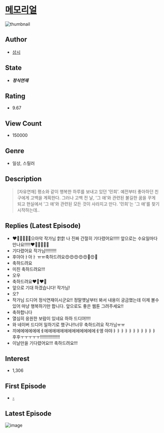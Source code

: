 # [메모리얼](https://comic.naver.com/bestChallenge/list?titleId=766257)
![thumbnail](https://image-comic.pstatic.net/user_contents_data/challenge_comic/2023/04/11/335710/upload_7018359957174696289_480x623.jpeg)

## Author
- [상시](https://comic.naver.com/artistTitle?id=335710)

## State
- ***정식연재***

## Rating
- 9.67

## View Count
- 150000

## Genre
- 일상, 스릴러

## Description
> [자유연재] 평소와 같이 행복한 하루를 보내고 있던 '민희'. 예전부터 좋아하던 친구에게 고백을 계획한다. 그러나 고백 전 날, '그 애'와 관련된 불길한 꿈을 꾸게 되고 현실에서 '그 애'와 관련된 모든 것이 사라지고 만다. '민희'는 '그 애'를 찾기 시작하는데..

## Replies (Latest Episode)
- ❤🧡💛💚💙💜으아악 작가님 핡핡 나 진짜 간절히 기다렸어요!!!!! 앞으로는 수요일마다 만나요!!!!!❤🧡💛💚💙💜
- 기다렸어요 작가님!!!!!!!!!
- 후아아ㅏ아ㅏ ㅠㅠ축하드려요😍😍😍😍😍🥰😍🥰
- 축하드려요
- 미친 축하드려요!!!
- 오우
- 축하드려요❤️‍🔥❤️‍🔥
- 앞으로 기대 하겠습니다! 작가님!
- 오?
- 작가님 드디어 정식연재이시군요!! 정말옛날부터 봐서 내용이 궁금했는데 이제 볼수있어 마냥 행복하기만 합니다. 앞으로도 좋은 웹툰 그려주세요!!
- 축하합니다
- 열심히 응원한 보람이 있네요 하하 드디어!!!!
- 와 네이버 드디어 일하기로 했구나!!너무 축하드려요 작가님ㅠㅠ
- 끼에에에에에에ㅔ에에에에에에에에에에에에에ㅔ엥 야야ㅑㅑㅑㅑㅑㅑㅑㅑㅑㅑㅑ후후ㅜㅜㅜㅜㅜ!!!!!!!!!!!!!!!!
- 이날만을 기다렸어요!!! 축하드려요!!!

## Interest
- 1,306

## First Episode
- [-](https://comic.naver.com/bestChallenge/detail?titleId=766257&no=1)

## Latest Episode
![image](https://image-comic.pstatic.net/user_contents_data/challenge_comic/2022/02/23/335710/upload_3762251941895300151.jpeg)
